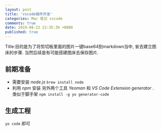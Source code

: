 ```yaml
---
layout: post
title: 'vscode插件开发'
categories: Mac 笔记 vscode
comments: true
date: 2019-08-22 22:35:39 +0800
published: true
---
```


Title:目的是为了将剪切板里面的图片一键base64到markdown当中, 省去建立图床的步骤. 当然后续是有可能搭建图床去保存图片.

## 前期准备

* 需要安装 *node.js* `brew install node`
* 利用 *npm* 安装 另外两个工具 *Yeoman* 和 *VS Code Extension generator* . 类似于脚手架 `npm install -g yo generator-code`

## 生成工程

`yo code` 即可
